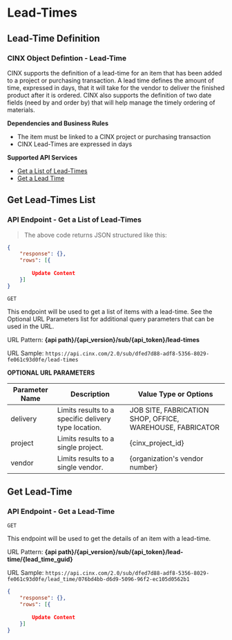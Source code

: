 # Lead-Times

## Lead-Time Definition
### CINX Object Defintion - Lead-Time

CINX supports the definition of a lead-time for an item that has been added to a project or purchasing transaction.  A lead time defines the amount of time, expressed in days, that it will take for the vendor to deliver the finished product after it is ordered. CINX also supports the definition of two date fields (need by and order by) that will help manage the timely ordering of materials.  

**Dependencies and Business Rules**

  - The item must be linked to a CINX project or purchasing transaction
  - CINX Lead-Times are expressed in days

**Supported API Services**

  - [Get a List of Lead-Times](#get-lead-times-list)
  - [Get a Lead Time](#get-lead-time)


## Get Lead-Times List
### API Endpoint - Get a List of Lead-Times

> The above code returns JSON structured like this:

```json
{
	"response": {},
	"rows": [{
		
		Update Content
	}]
}
```
`GET`

This endpoint will be used to get a list of items with a lead-time. See the Optional URL Parameters list for additional query parameters that can be used in the URL.

URL Pattern: **{api path}/{api_version}/sub/{api_token}/lead-times**

URL Sample: `https://api.cinx.com/2.0/sub/dfed7d88-adf8-5356-8029-fe061c93d0fe/lead-times`

**OPTIONAL URL PARAMETERS**

Parameter Name | Description | Value Type or Options
----- | ----- | ----- 
delivery | Limits results to a specific delivery type location. | JOB SITE, FABRICATION SHOP, OFFICE, WAREHOUSE, FABRICATOR
project | Limits results to a single project. | {cinx_project_id}
vendor | Limits results to a single vendor. | {organization's vendor number}

## Get Lead-Time
### API Endpoint - Get a Lead-Time

`GET`

This endpoint will be used to get the details of an item with a lead-time.  

URL Pattern: **{api path}/{api_version}/sub/{api_token}/lead-time/{lead_time_guid}**

URL Sample: `https://api.cinx.com/2.0/sub/dfed7d88-adf8-5356-8029-fe061c93d0fe/lead_time/076bd4bb-d6d9-5096-96f2-ec105d0562b1`

```json
{
	"response": {},
	"rows": [{
		
		Update Content
	}]
}
```
